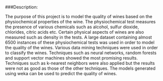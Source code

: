 ###Description:

The purpose of this project is to model the quality of wines based on the physiochemical properties of the wine. The physiochemical test measures the presence of various chemicals such as alcohol, sulfur dioxide, chlorides, citric acids etc. Certain physical aspects of wines are also measured such as density in the tests. A large dataset containing almost 6500 instances of these physiochemical tests was used in order to model the quality of the wines. Various data mining techniques were used in order to classify the wines. Techniques such as neural networks, random forests and support vector machines showed the most promising results. Techniques such as k-nearest neighbors were also applied but the results were not as good as those of the other techniques. The models generated using weka can be used to predict the quality of wines.

